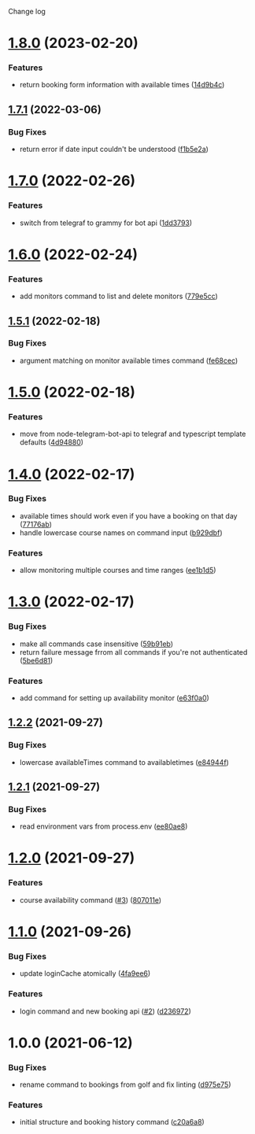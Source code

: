 Change log

# [1.8.0](https://github.com/zp-bots-telegram/intelligent-golf-bot/compare/v1.7.1...v1.8.0) (2023-02-20)


### Features

* return booking form information with available times ([14d9b4c](https://github.com/zp-bots-telegram/intelligent-golf-bot/commit/14d9b4c463e7a814f31b7991e43c65228269271d))

## [1.7.1](https://github.com/zp-bots-telegram/intelligent-golf-bot/compare/v1.7.0...v1.7.1) (2022-03-06)


### Bug Fixes

* return error if date input couldn't be understood ([f1b5e2a](https://github.com/zp-bots-telegram/intelligent-golf-bot/commit/f1b5e2a73fb916207fec62b797334d1751020dff))

# [1.7.0](https://github.com/zp-bots-telegram/intelligent-golf-bot/compare/v1.6.0...v1.7.0) (2022-02-26)


### Features

* switch from telegraf to grammy for bot api ([1dd3793](https://github.com/zp-bots-telegram/intelligent-golf-bot/commit/1dd379364c054eea0722d89cec8ebd7a96066b5e))

# [1.6.0](https://github.com/zp-bots-telegram/intelligent-golf-bot/compare/v1.5.1...v1.6.0) (2022-02-24)


### Features

* add monitors command to list and delete monitors ([779e5cc](https://github.com/zp-bots-telegram/intelligent-golf-bot/commit/779e5cc6af6ac07f6146a791de84dd56d270d701))

## [1.5.1](https://github.com/zp-bots-telegram/intelligent-golf-bot/compare/v1.5.0...v1.5.1) (2022-02-18)


### Bug Fixes

* argument matching on monitor available times command ([fe68cec](https://github.com/zp-bots-telegram/intelligent-golf-bot/commit/fe68cec6f4a7a7c4142db7a98c2031a92fb81e5a))

# [1.5.0](https://github.com/zp-bots-telegram/intelligent-golf-bot/compare/v1.4.0...v1.5.0) (2022-02-18)


### Features

* move from node-telegram-bot-api to telegraf and typescript template defaults ([4d94880](https://github.com/zp-bots-telegram/intelligent-golf-bot/commit/4d94880f4269a4562a9d1c9ab7754c34dd9504ad))

# [1.4.0](https://github.com/zp-bots-telegram/elite-live-golf-bot/compare/v1.3.0...v1.4.0) (2022-02-17)


### Bug Fixes

* available times should work even if you have a booking on that day ([77176ab](https://github.com/zp-bots-telegram/elite-live-golf-bot/commit/77176abc26d23651b647b5a7c9f8fae50878f851))
* handle lowercase course names on command input ([b929dbf](https://github.com/zp-bots-telegram/elite-live-golf-bot/commit/b929dbf76e716e435ba896441cea0736c4d14824))


### Features

* allow monitoring multiple courses and time ranges ([ee1b1d5](https://github.com/zp-bots-telegram/elite-live-golf-bot/commit/ee1b1d5bf295caa0ece0fde66d53579af9633f66))

# [1.3.0](https://github.com/zp-bots-telegram/elite-live-golf-bot/compare/v1.2.2...v1.3.0) (2022-02-17)


### Bug Fixes

* make all commands case insensitive ([59b91eb](https://github.com/zp-bots-telegram/elite-live-golf-bot/commit/59b91eb72053d1fb1d358f37e3ce8f1d77d2367f))
* return failure message frrom all commands if you're not authenticated ([5be6d81](https://github.com/zp-bots-telegram/elite-live-golf-bot/commit/5be6d812e66a996608335c7cc24d54431fdced58))


### Features

* add command for setting up availability monitor ([e63f0a0](https://github.com/zp-bots-telegram/elite-live-golf-bot/commit/e63f0a0a05d70770abeb7ded278a06fc07163776))

## [1.2.2](https://github.com/zp-bots-telegram/elite-live-golf-bot/compare/v1.2.1...v1.2.2) (2021-09-27)


### Bug Fixes

* lowercase availableTimes command to availabletimes ([e84944f](https://github.com/zp-bots-telegram/elite-live-golf-bot/commit/e84944f5e4e154f6c61d25351e2af3bae0bfe148))

## [1.2.1](https://github.com/zp-bots-telegram/elite-live-golf-bot/compare/v1.2.0...v1.2.1) (2021-09-27)


### Bug Fixes

* read environment vars from process.env ([ee80ae8](https://github.com/zp-bots-telegram/elite-live-golf-bot/commit/ee80ae88754dba41ffac563f24ae44f958027160))

# [1.2.0](https://github.com/zp-bots-telegram/elite-live-golf-bot/compare/v1.1.0...v1.2.0) (2021-09-27)


### Features

* course availability command ([#3](https://github.com/zp-bots-telegram/elite-live-golf-bot/issues/3)) ([807011e](https://github.com/zp-bots-telegram/elite-live-golf-bot/commit/807011ecfad34e31aed46378e337fcd39dde8949))

# [1.1.0](https://github.com/zp-bots-telegram/elite-live-golf-bot/compare/v1.0.0...v1.1.0) (2021-09-26)


### Bug Fixes

* update loginCache atomically ([4fa9ee6](https://github.com/zp-bots-telegram/elite-live-golf-bot/commit/4fa9ee67f7256f4e0f800df9c63cc9145c3f7042))


### Features

* login command and new booking api ([#2](https://github.com/zp-bots-telegram/elite-live-golf-bot/issues/2)) ([d236972](https://github.com/zp-bots-telegram/elite-live-golf-bot/commit/d236972c55e9b9fbccedd2a90fa96f877012824c))

# 1.0.0 (2021-06-12)


### Bug Fixes

* rename command to bookings from golf and fix linting ([d975e75](https://github.com/zp-bots-telegram/elite-live-golf-bot/commit/d975e75c98dd273d06041c23ea5a26af6a5371e7))


### Features

* initial structure and booking history command ([c20a6a8](https://github.com/zp-bots-telegram/elite-live-golf-bot/commit/c20a6a830593aa7ea032bb0f37c53520c20aa472))
